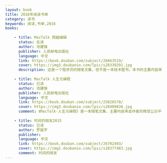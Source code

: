 ```yaml
---
layout: book
title: 2016年阅读书单
category: 读书
keywords: 阅读,书单,2016
books: 
    
    - title: MacTalk 跨越编辑
      status: 在读
      author: 池建强
      publisher: 人民邮电出版社
      language: 中文
      link: https://book.douban.com/subject/26663519/
      cover: https://img3.doubanio.com/lpic/s28339291.jpg
      description: 这是一个程序员的随笔文集，但不是一本技术图书。本书的主要内容来自作者的微信公众平台“MacTalk”，书中包含了 5 个主题，分别是：写给走在编程路上的人、文艺中年、自省、跨越和人物，共 60 多篇文章。书中有作者对生活的思考，对边界的探寻，有作者身边的人和他们的故事，其中的一些文字还记录了这个时代的某个剪影，或某段情感。
	  
	- title: MacTalk 人生元编程
      status: 已读
      author: 池建强
      publisher: 人民邮电出版社
      language: 中文
      link: https://book.douban.com/subject/25826578/
      cover: https://img3.doubanio.com/lpic/s28409836.jpg
      comment: 《MacTalk·人生元编程》是一本随笔文集，主要内容来自作者的微信公众平台“MacTalk By 池建强”。本书撰写于2013年，书中时间线却不止于此。作者以一个70 后程序员的笔触，立于Mac 之上，讲述技术与人文的故事，有历史，有明天，有技术，有人生。70 多篇文章划分为六大主题：Mac、程序员与编程、科技与人文、人物、工具、职场。篇篇独立成文，可拆可合，随时阅读。
	  
	- title: 时间的朋友2015
      status: 已读
      author: 罗振宇
      publisher: 
      language: 中文
      link: https://book.douban.com/subject/26702493/
      cover: https://img1.doubanio.com/lpic/s28377483.jpg
      comment: 时间的朋友
---
```





     
  
